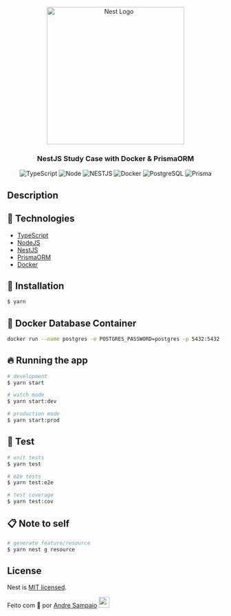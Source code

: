 <p align="center">
  <a href="http://nestjs.com/" target="blank"><img src="https://nestjs.com/img/logo_text.svg" width="320" alt="Nest Logo" /></a>
</p>

<h3 align="center">
    NestJS Study Case with Docker & PrismaORM
</h3>

<p align="center">
    <img alt="TypeScript" src="https://img.shields.io/badge/-TypeScript-3178C6?style=for-the-badge&logo=typescript&logoColor=white">
    <img alt="Node" src="https://img.shields.io/badge/Node.JS-339933?style=for-the-badge&logo=nodedotjs&logoColor=white">
    <img alt="NESTJS" src="https://img.shields.io/badge/NestJS-E0234E?style=for-the-badge&logo=nestjs&logoColor=white">
    <img alt="Docker" src="https://img.shields.io/badge/-Docker-2496ED?style=for-the-badge&logo=docker&logoColor=white">
    <img alt="PostgreSQL" src="https://img.shields.io/badge/-PostgreSQL-4169E1?style=for-the-badge&logo=PostgreSQL&logoColor=white">
    <img alt="Prisma" src="https://img.shields.io/badge/-Prisma-2D3748?style=for-the-badge&logo=prisma&logoColor=white">
</p>

## Description

## 🚀 Technologies

- [TypeScript](https://www.typescriptlang.org/)
- [NodeJS](https://nodejs.org/en/)
- [NestJS](https://nestjs.com/)
- [PrismaORM](https://www.prisma.io/)
- [Docker](https://www.docker.com/)

## 🔰 Installation

```bash
$ yarn
```

## 🐳 Docker Database Container

```bash
docker run --name postgres -e POSTGRES_PASSWORD=postgres -p 5432:5432 -d postgres
```

## 🔥 Running the app

```bash
# development
$ yarn start

# watch mode
$ yarn start:dev

# production mode
$ yarn start:prod
```

## 🧨 Test

```bash
# unit tests
$ yarn test

# e2e tests
$ yarn test:e2e

# test coverage
$ yarn test:cov
```

## 📋 Note to self

```bash
# generate feature/resource
$ yarn nest g resource
```

## License

Nest is [MIT licensed](LICENSE).

Feito com 💙 por [Andre Sampaio](https://github.com/apsampaio) <img src="https://media.giphy.com/media/hvRJCLFzcasrR4ia7z/giphy.gif" width="25px">
